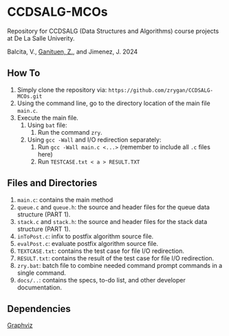# CCDSALG-MCOs

Repository for CCDSALG (Data Structures and Algorithms) course projects at De La Salle Univerity.

Balcita, V., [Ganituen, Z.](github.com/zrygan), and Jimenez, J.
2024

## How To

1. Simply clone the repository via: `https://github.com/zrygan/CCDSALG-MCOs.git`
2. Using the command line, go to the directory location of the main file `main.c`.
3. Execute the main file.
   1. Using `bat` file:
      1. Run the command `zry`.
   2. Using `gcc -Wall` and I/O redirection separately:
      1. Run `gcc -Wall main.c <...>` (remember to include all `.c` files here)
      2. Run `TESTCASE.txt < a > RESULT.TXT`

## Files and Directories

1. `main.c`: contains the main method
2. `queue.c` and `queue.h`: the source and header files for the queue data structure (PART 1).
3. `stack.c` and `stack.h`: the source and header files for the stack data structure (PART 1).
4. `inToPost.c`: infix to postfix algorithm source file.
5. `evalPost.c`: evaluate postfix algorithm source file.
6. `TEXTCASE.txt`: contains the test case for file I/O redirection.
7. `RESULT.txt`: contains the result of the test case for file I/O redirection.
8. `zry.bat`: batch file to combine needed command prompt commands in a single command.
9. `docs/..`: contains the specs, to-do list, and other developer documentation.

## Dependencies

[Graphviz](https://graphviz.org/download/)
